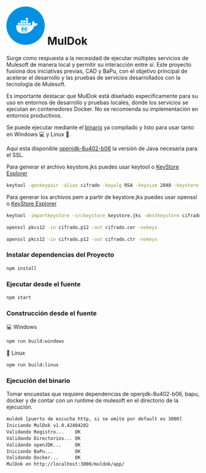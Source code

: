 # <img src="https://github.com/bernardosegura/muldok/blob/master/src/muldok.png" alt="Logo" style="width: 100px; height: 100px;" /> MulDok

Surge como respuesta a la necesidad de ejecutar múltiples servicios de Mulesoft de manera local y permitir su interacción entre sí. Este proyecto fusiona dos iniciativas previas, CAD y BaPu, con el objetivo principal de acelerar el desarrollo y las pruebas de servicios desarrollados con la tecnología de Mulesoft.

Es importante destacar que MulDok está diseñado específicamente para su uso en entornos de desarrollo y pruebas locales, donde los servicios se ejecutan en contenedores Docker. No se recomienda su implementación en entornos productivos.

Se puede ejecutar mediante el [binario](https://github.com/bernardosegura/muldok/tree/master/release) ya compilado y listo para usar tanto en Windows 💻 y Linux 🐧.

Aquí esta disponible [openjdk-8u402-b06](https://drive.google.com/file/d/1seB3rcgejHQz32npzCzJJ2N9QWf_u_ik/view?usp=sharing) la versión de Java necesaria para el SSL.

Para generar el archivo keystore.jks puedes usar keytool o [KeyStore Explorer](https://keystore-explorer.org/)
```bash
keytool -genkeypair -alias cifrado -keyalg RSA -keysize 2048 -keystore keystore.jks
```

Para generar los archivos pem a partir de keystore.jks puedes usar openssl o [KeyStore Explorer](https://keystore-explorer.org/)
```bash
keytool -importkeystore -srckeystore keystore.jks -destkeystore cifrado.p12 -deststoretype PKCS12
```
```bash
openssl pkcs12 -in cifrado.p12 -out cifrado.cer -nokeys
```
```bash
openssl pkcs12 -in cifrado.p12 -out cifrado.ctr -nokeys
```

### Instalar dependencias del Proyecto
```bash
npm install
```
### Ejecutar desde el fuente
```bash
npm start
```
### Construcción desde el fuente
💻 Windows
```bash 
npm run build:windows
```
🐧 Linux
```bash 
npm run build:linux
```
### Ejecución del binario
Tomar encuestas que requiere dependencias de openjdk-8u402-b06, bapu, docker y de contar con un runtime de mulesoft en el directorio de la ejecución.
```bash
muldok [puerto de escucha http, si se omite por default es 3000]
Iniciando MulDok v1.0.42404202
Validando Registro...    OK
Validando Directorios... OK
Validando openJDK...     OK
Iniciando BaPu...        OK
Validando Docker...      OK
MulDok en http://localhost:3000/muldok/app/
```
